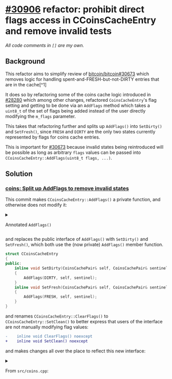 # [#30906](https://github.com/bitcoin/bitcoin/pull/30906) refactor: prohibit direct flags access in CCoinsCacheEntry and remove invalid tests
_All code comments in `[]` are my own._

## Background

This refactor aims to simplify review of
[bitcoin/bitcoin#30673](https://github.com/bitcoin/bitcoin/pull/30673) which
removes logic for handling spent-and-FRESH-but-not-DIRTY entries that are in the
cache[^1]

It does so by refactoring some of the coins cache logic introduced in
[#28280](https://github.com/bitcoin/bitcoin/pull/28280) which among other
changes, refactored `CoinsCacheEntry`'s flag setting and getting to be done via
an `AddFlags` method which takes a `uint8_t` of the set of flags being added
instead of the user directly modifying the `m_flags` parameter.

This takes that refactoring further and splits up `AddFlags()` into `SetDirty()` and
`SetFresh()`, since `FRESH` and `DIRTY` are the only two states currently
represented by flags for coins cache entries.

This is important for [#30673](https://github.com/bitcoin/bitcoin/pull/30673)
because invalid states being reintroduced will be possible as long as arbitrary
`flags` values can be passed into `CCoinsCacheEntry::AddFlags(uint8_t flags, ...)`.

## Solution

### [coins: Split up AddFlags to remove invalid states](https://github.com/bitcoin/bitcoin/pull/30906/commits/ab32309f0505d6138d4e75afe6063bfe16b6a533)

This commit makes `CCoinsCacheEntry::AddFlags()` a private function, and
otherwise does not modify it:

<details>


<summary>

Annotated `AddFlags()`

</summary>


```cpp
struct CCoinsCacheEntry
{
private:
    //! Adding a flag also requires a self reference to the pair that contains
    //! this entry in the CCoinsCache map and a reference to the sentinel of the
    //! flagged pair linked list.
    inline void AddFlags(uint8_t flags, CoinsCachePair& self, CoinsCachePair& sentinel) noexcept
    {
        // [ Assume is NOP in release, assert() in debug builds. ]

        // [ We should always be adding either a dirty flag or a fresh flag. ]
        Assume(flags & (DIRTY | FRESH));
        // [ We are passed the CoinsCachePair present in the cache that refers
        //   to us, make sure that's the case. ]
        Assume(&self.second == this);

        // [ If no flags, have been set yet, we insert ourselves into the doubly
        //   linked list of flagged entries, right behind the sentinel. ]
        if (!m_flags) {
            // [ Our previous is the sentinel's old previous. ]
            m_prev = sentinel.second.m_prev;
            // [ Our next is the sentinel. ]
            m_next = &sentinel;
            // [ The sentinel's prev is us. ]
            sentinel.second.m_prev = &self;
            // [ Our previous's next is now us. ]
            m_prev->second.m_next = &self;
        }
        // [ Set the flags. ]
        m_flags |= flags;
    }
```

</details>

and replaces the public interface of `AddFlags()` with `SetDirty()` and 
`SetFresh()`, which both use the (now private) `AddFlags()` member function.

```cpp
struct CCoinsCacheEntry
{
public:
    inline void SetDirty(CoinsCachePair& self, CoinsCachePair& sentinel) noexcept
    {
        AddFlags(DIRTY, self, sentinel);
    }
    inline void SetFresh(CoinsCachePair& self, CoinsCachePair& sentinel) noexcept
    {
        AddFlags(FRESH, self, sentinel);
    }
}
```

and renames `CCoinsCacheEntry::ClearFlags()` to
`CCoinsCacheEntry::SetClean()` to better express that users of the interface are
not manually modifying flag values:

```diff
-    inline void ClearFlags() noexcept
+    inline void SetClean() noexcept
```

and makes changes all over the place to reflect this new interface:

<details>

<summary>

From `src/coins.cpp`:

</summary>

From CCoinsViewCache::FetchCoin() which sets a coin as FRESH if we tried to
retrieve it from the parent cache and had to fall back to the backing
cache, and the backing cache had the coin as spent. Whether or not this
particular condition is even possible is precisely what is discussed in 
[#30673](https://github.com/bitcoin/bitcoin/pull/30673).

```diff
@@ -51,7 +51,7 @@ CCoinsMap::iterator CCoinsViewCache::FetchCoin(const COutPoint &outpoint) const
         if (ret->second.coin.IsSpent()) {
             // The parent only has an empty entry for this outpoint; we can consider our version as fresh.
-            ret->second.AddFlags(CCoinsCacheEntry::FRESH, *ret, m_sentinel);
+            ret->second.SetFresh(*ret, m_sentinel);
         }
         cachedCoinsUsage += ret->second.coin.DynamicMemoryUsage();
     }
```

From CCoinsViewCache:::AddCoin() which gets invoked during block
connection, we have discovered a new UTXO in the block and we are minting
it into our coinsdb, it comes into the in-memory representation first, so
(I assume that) *usually* this coin will be FRESH, except for in the case
of a reorg that has happened between flushes to disk, and a coin we know of
as spent and DIRTY is likely to be present as unspent in the backing view,
so if we mark it as FRESH, it's being spent would never get flushed to the
backing view.
```diff
@@ -97,7 +97,8 @@ void CCoinsViewCache::AddCoin(const COutPoint &outpoint, Coin&& coin, bool possi
         fresh = !it->second.IsDirty();
     }
     it->second.coin = std::move(coin);
-    it->second.AddFlags(CCoinsCacheEntry::DIRTY | (fresh ? CCoinsCacheEntry::FRESH : 0), *it, m_sentinel);
+    it->second.SetDirty(*it, m_sentinel);
+    if (fresh) it->second.SetFresh(*it, m_sentinel);
     cachedCoinsUsage += it->second.coin.DynamicMemoryUsage();
     TRACE5(utxocache, add,
            outpoint.hash.data(),
```
 
```diff
 void AddCoins(CCoinsViewCache& cache, const CTransaction &tx, int nHeight, bool check_for_overwrite) {
@@ -145,7 +141,7 @@ bool CCoinsViewCache::SpendCoin(const COutPoint &outpoint, Coin* moveout) {
     if (it->second.IsFresh()) {
         cacheCoins.erase(it);
     } else {
-        it->second.AddFlags(CCoinsCacheEntry::DIRTY, *it, m_sentinel);
+        it->second.SetDirty(*it, m_sentinel);
         it->second.coin.Clear();
     }
     return true;
```

@@ -205,13 +201,11 @@ bool CCoinsViewCache::BatchWrite(CoinsViewCacheCursor& cursor, const uint256 &ha
                     entry.coin = it->second.coin;
                 }
                 cachedCoinsUsage += entry.coin.DynamicMemoryUsage();
-                entry.AddFlags(CCoinsCacheEntry::DIRTY, *itUs, m_sentinel);
+                entry.SetDirty(*itUs, m_sentinel);
                 // We can mark it FRESH in the parent if it was FRESH in the child
                 // Otherwise it might have just been flushed from the parent's cache
                 // and already exist in the grandparent
-                if (it->second.IsFresh()) {
-                    entry.AddFlags(CCoinsCacheEntry::FRESH, *itUs, m_sentinel);
-                }
+                if (it->second.IsFresh()) entry.SetFresh(*itUs, m_sentinel);
             }
         } else {
             // Found the entry in the parent cache
@@ -239,7 +233,7 @@ bool CCoinsViewCache::BatchWrite(CoinsViewCacheCursor& cursor, const uint256 &ha
                     itUs->second.coin = it->second.coin;
                 }
                 cachedCoinsUsage += itUs->second.coin.DynamicMemoryUsage();
-                itUs->second.AddFlags(CCoinsCacheEntry::DIRTY, *itUs, m_sentinel);
+                itUs->second.SetDirty(*itUs, m_sentinel);
                 // NOTE: It isn't safe to mark the coin as FRESH in the parent
                 // cache. If it already existed and was spent in the parent
                 // cache then marking it FRESH would prevent that spentness
```


</details>


## Annotated code

<details>

<summary>

Placeholder summary

</summary>

```
```

</details>

[^1]: According to the author of #30673, and other reviewers, this is not a
      possible state for cache entries to be in.
